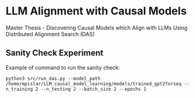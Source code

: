 # LLM Alignment with Causal Models
Master Thesis - Discovering Causal Models which Align with LLMs Using Distributed Alignment Search (DAS)

## Sanity Check Experiment

Example of command to run the sanity check:


```
python3 src/run_das.py --model_path /home/mpislar/LLM_causal_model_learning/models/trained_gpt2forseq --n_training 2 --n_testing 2 --batch_size 2 --epochs 1
```
